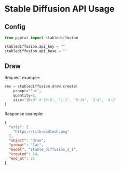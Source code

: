 # Stable Diffusion API Usage

## Config

```python
from pgptai import stablediffusion

stablediffusion.api_key = ""
stablediffusion.api_base = ""
```

## Draw
Request example:
```python
res = stablediffusion.draw.create(
    prompt="Cat", 
    quantity=1, 
    size="16:9" #'16:9', '1:1', '9:16', '3:4', '4:3'
)
```
Response example:
```json
{
  "urls": [
    "https://silkroadtech.png"
  ],
  "object": "draw",
  "prompt": "Cat",
  "model": "stable_diffusion_2_1",
  "created": 14,
  "end_at": 25
}
```
